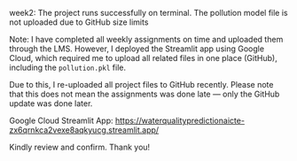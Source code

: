 week2:
The project runs successfully on terminal.
The pollution model file is not uploaded due to GitHub size limits

Note: I have completed all weekly assignments on time and uploaded them through the LMS. However, I deployed the Streamlit app using Google Cloud, which required me to upload all related files in one place (GitHub), including the `pollution.pkl` file. 

Due to this, I re-uploaded all project files to GitHub recently. Please note that this does not mean the assignments was done late — only the GitHub update was done later.

Google Cloud Streamlit App: 
  https://waterqualitypredictionaicte-zx6qrnkca2vexe8aqkyucg.streamlit.app/


Kindly review and confirm. Thank you!